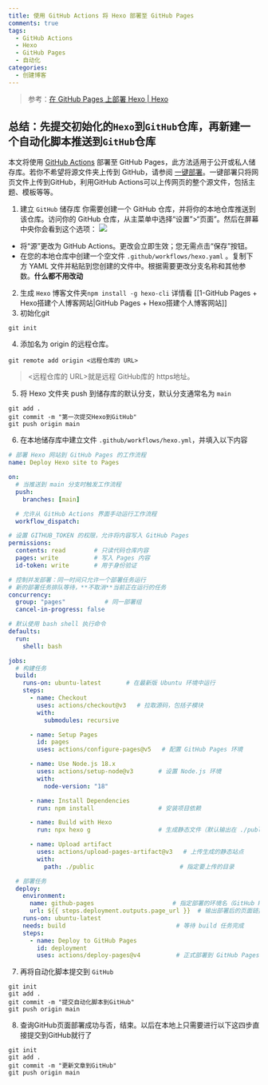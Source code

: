 ```yaml
---
title: 使用 GitHub Actions 将 Hexo 部署至 GitHub Pages
comments: true
tags:
  - GitHub Actions
  - Hexo
  - GitHub Pages
  - 自动化
categories:
  - 创建博客
---
```


> 参考：[在 GitHub Pages 上部署 Hexo | Hexo](https://hexo.io/zh-cn/docs/github-pages)

## 总结：先提交初始化的`Hexo`到`GitHub`仓库，再新建一个自动化脚本推送到`GitHub`仓库

本文将使用 [GitHub Actions](https://docs.github.com/zh/actions) 部署至 GitHub Pages，此方法适用于公开或私人储存库。若你不希望将源文件夹上传到 GitHub，请参阅 [一键部署](app://obsidian.md/index.html#%E4%B8%80%E9%94%AE%E9%83%A8%E7%BD%B2)。一键部署只将网页文件上传到GitHub，利用GitHub Actions可以上传网页的整个源文件，包括主题、模板等等。

1. 建立 `GitHub` 储存库
	你需要创建一个 GitHub 仓库，并将你的本地仓库推送到该仓库。访问你的 GitHub 仓库，从主菜单中选择“设置”>“页面”。然后在屏幕中央你会看到这个选项：
	![](https://theme-next.js.org/images/github-pages.png)
- 将“源”更改为 GitHub Actions。更改会立即生效；您无需点击“保存”按钮。
- 在您的本地仓库中创建一个空文件 `.github/workflows/hexo.yaml` 。复制下方 YAML 文件并粘贴到您创建的文件中。根据需要更改分支名称和其他参数。**什么都不用改动**

2. 生成 `Hexo` 博客文件夹`npm install -g hexo-cli` 详情看 [[1-GitHub Pages + Hexo搭建个人博客网站|GitHub Pages + Hexo搭建个人博客网站]] 
3. 初始化git
```
git init
```
4. 添加名为 origin 的远程仓库。
```
git remote add origin <远程仓库的 URL>
```
> <远程仓库的 URL>就是远程 GitHub库的 https地址。
5. 将 Hexo 文件夹 push 到储存库的默认分支，默认分支通常名为 `main`
```
git add .
git commit -m "第一次提交Hexo到GitHub"
git push origin main
```
6. 在本地储存库中建立文件 `.github/workflows/hexo.yml`，并填入以下内容
```yml
# 部署 Hexo 网站到 GitHub Pages 的工作流程
name: Deploy Hexo site to Pages

on:
  # 当推送到 main 分支时触发工作流程
  push:
    branches: [main]

  # 允许从 GitHub Actions 界面手动运行工作流程
  workflow_dispatch:

# 设置 GITHUB_TOKEN 的权限，允许将内容写入 GitHub Pages
permissions:
  contents: read        # 只读代码仓库内容
  pages: write          # 写入 Pages 内容
  id-token: write       # 用于身份验证

# 控制并发部署：同一时间只允许一个部署任务运行
# 新的部署任务排队等待，**不取消**当前正在运行的任务
concurrency:
  group: "pages"           # 同一部署组
  cancel-in-progress: false

# 默认使用 bash shell 执行命令
defaults:
  run:
    shell: bash

jobs:
  # 构建任务
  build:
    runs-on: ubuntu-latest       # 在最新版 Ubuntu 环境中运行
    steps:
      - name: Checkout
        uses: actions/checkout@v3   # 拉取源码，包括子模块
        with:
          submodules: recursive

      - name: Setup Pages
        id: pages
        uses: actions/configure-pages@v5   # 配置 GitHub Pages 环境

      - name: Use Node.js 18.x
        uses: actions/setup-node@v3       # 设置 Node.js 环境
        with:
          node-version: "18"

      - name: Install Dependencies
        run: npm install                  # 安装项目依赖

      - name: Build with Hexo
        run: npx hexo g                   # 生成静态文件（默认输出在 ./public）

      - name: Upload artifact
        uses: actions/upload-pages-artifact@v3   # 上传生成的静态站点
        with:
          path: ./public                        # 指定要上传的目录

  # 部署任务
  deploy:
    environment:
      name: github-pages                      # 指定部署的环境名（GitHub Pages）
      url: ${{ steps.deployment.outputs.page_url }}  # 输出部署后的页面链接
    runs-on: ubuntu-latest
    needs: build                               # 等待 build 任务完成
    steps:
      - name: Deploy to GitHub Pages
        id: deployment
        uses: actions/deploy-pages@v4          # 正式部署到 GitHub Pages

```
7. 再将自动化脚本提交到 `GitHub`
```
git init
git add .
git commit -m "提交自动化脚本到GitHub"
git push origin main
```
8. 查询GitHub页面部署成功与否，结束。以后在本地上只需要进行以下这四步直接提交到GitHub就行了
```
git init
git add .
git commit -m "更新文章到GitHub"
git push origin main
```

